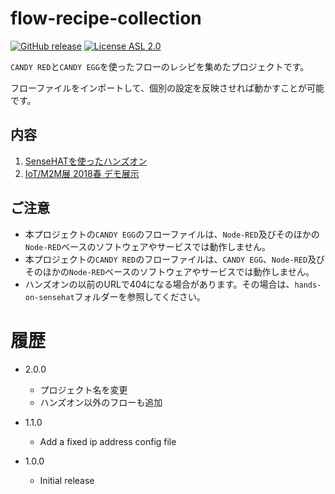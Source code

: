 flow-recipe-collection
===

[![GitHub release](https://img.shields.io/github/release/CANDY-LINE/flow-recipe-collection.svg)](https://github.com/CANDY-LINE/flow-recipe-collection/releases/latest)
[![License ASL 2.0](https://img.shields.io/github/license/CANDY-LINE/flow-recipe-collection.svg)](https://opensource.org/licenses/Apache-2.0)


`CANDY RED`と`CANDY EGG`を使ったフローのレシピを集めたプロジェクトです。

フローファイルをインポートして、個別の設定を反映させれば動かすことが可能です。

## 内容

1. [SenseHATを使ったハンズオン](hands-on-sensehat/README.md)
1. [IoT/M2M展 2018春 デモ展示](iot-m2m-2018-spring/README.md)

## ご注意

- 本プロジェクトの`CANDY EGG`のフローファイルは、`Node-RED`及びそのほかの`Node-RED`ベースのソフトウェアやサービスでは動作しません。
- 本プロジェクトの`CANDY RED`のフローファイルは、`CANDY EGG`、`Node-RED`及びそのほかの`Node-RED`ベースのソフトウェアやサービスでは動作しません。
- ハンズオンの以前のURLで404になる場合があります。その場合は、`hands-on-sensehat`フォルダーを参照してください。

# 履歴

* 2.0.0
  - プロジェクト名を変更
  - ハンズオン以外のフローも追加

* 1.1.0
  - Add a fixed ip address config file

* 1.0.0
  - Initial release
